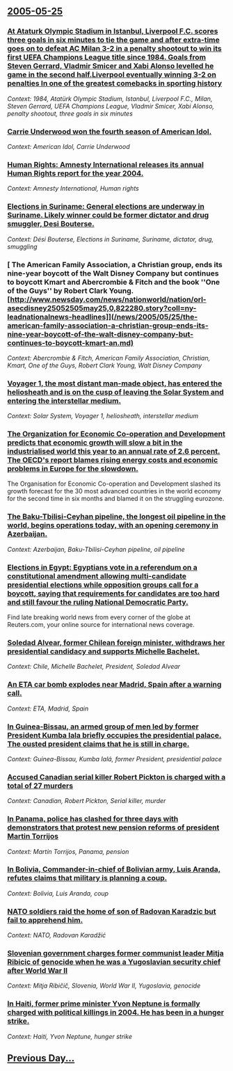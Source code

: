 ## [2005-05-25](/news/2005/05/25/index.md)

### [ At Ataturk Olympic Stadium in Istanbul, Liverpool F.C. scores three goals in six minutes to tie the game and after extra-time goes on to defeat AC Milan 3-2 in a penalty shootout to win its first UEFA Champions League title since 1984. Goals from Steven Gerrard, Vladmir Smicer and Xabi Alonso levelled he game in the second half.Liverpool eventually winning 3-2 on penalties In one of the greatest comebacks in sporting history](/news/2005/05/25/at-atata1-4rk-olympic-stadium-in-istanbul-liverpool-f-c-scores-three-goals-in-six-minutes-to-tie-the-game-and-after-extra-time-goes-on-to-d.md)
_Context: 1984, Atatürk Olympic Stadium, Istanbul, Liverpool F.C., Milan, Steven Gerrard, UEFA Champions League, Vladmir Smicer, Xabi Alonso, penalty shootout, three goals in six minutes_

### [ Carrie Underwood won the fourth season of American Idol. ](/news/2005/05/25/carrie-underwood-won-the-fourth-season-of-american-idol.md)
_Context: American Idol, Carrie Underwood_

### [ Human Rights: Amnesty International releases its annual Human Rights report for the year 2004. ](/news/2005/05/25/human-rights-p-amnesty-international-releases-its-annual-human-rights-report-for-the-year-2004.md)
_Context: Amnesty International, Human rights_

### [ Elections in Suriname: General elections are underway in Suriname. Likely winner could be former dictator and drug smuggler, Desi Bouterse. ](/news/2005/05/25/elections-in-suriname-general-elections-are-underway-in-suriname-likely-winner-could-be-former-dictator-and-drug-smuggler-da-c-si-bouterse.md)
_Context: Dési Bouterse, Elections in Suriname, Suriname, dictator, drug, smuggling_

### [ The American Family Association, a Christian group, ends its nine-year boycott of the Walt Disney Company but continues to boycott Kmart and Abercrombie & Fitch and the book ''One of the Guys'' by Robert Clark Young. [http://www.newsday.com/news/nationworld/nation/orl-asecdisney25052505may25,0,822280.story?coll=ny-leadnationalnews-headlines]](/news/2005/05/25/the-american-family-association-a-christian-group-ends-its-nine-year-boycott-of-the-walt-disney-company-but-continues-to-boycott-kmart-an.md)
_Context: Abercrombie & Fitch, American Family Association, Christian, Kmart, One of the Guys, Robert Clark Young, Walt Disney Company_

### [ Voyager 1, the most distant man-made object, has entered the heliosheath and is on the cusp of leaving the Solar System and entering the interstellar medium. ](/news/2005/05/25/voyager-1-the-most-distant-man-made-object-has-entered-the-heliosheath-and-is-on-the-cusp-of-leaving-the-solar-system-and-entering-the-in.md)
_Context: Solar System, Voyager 1, heliosheath, interstellar medium_

### [ The Organization for Economic Co-operation and Development predicts that economic growth will slow a bit in the industrialised world this year to an annual rate of 2.6 percent. The OECD's report blames rising energy costs and economic problems in Europe for the slowdown. ](/news/2005/05/25/the-organization-for-economic-co-operation-and-development-predicts-that-economic-growth-will-slow-a-bit-in-the-industrialised-world-this-y.md)
The Organisation for Economic Co-operation and Development slashed its growth forecast for the 30 most advanced countries in the world economy for the second time in six months and blamed it on the struggling eurozone.

### [ The Baku-Tbilisi-Ceyhan pipeline, the longest oil pipeline in the world, begins operations today, with an opening ceremony in Azerbaijan. ](/news/2005/05/25/the-baku-tbilisi-ceyhan-pipeline-the-longest-oil-pipeline-in-the-world-begins-operations-today-with-an-opening-ceremony-in-azerbaijan.md)
_Context: Azerbaijan, Baku-Tbilisi-Ceyhan pipeline, oil pipeline_

### [ Elections in Egypt: Egyptians vote in a referendum on a constitutional amendment allowing multi-candidate presidential elections while opposition groups call for a boycott, saying that requirements for candidates are too hard and still favour the ruling National Democratic Party. ](/news/2005/05/25/elections-in-egypt-egyptians-vote-in-a-referendum-on-a-constitutional-amendment-allowing-multi-candidate-presidential-elections-while-oppo.md)
Find late breaking world news from every corner of the globe at Reuters.com, your online source for international news coverage.

### [ Soledad Alvear, former Chilean foreign minister, withdraws her presidential candidacy and supports Michelle Bachelet. ](/news/2005/05/25/soledad-alvear-former-chilean-foreign-minister-withdraws-her-presidential-candidacy-and-supports-michelle-bachelet.md)
_Context: Chile, Michelle Bachelet, President, Soledad Alvear_

### [ An ETA car bomb explodes near Madrid, Spain after a warning call. ](/news/2005/05/25/an-eta-car-bomb-explodes-near-madrid-spain-after-a-warning-call.md)
_Context: ETA, Madrid, Spain_

### [ In Guinea-Bissau, an armed group of men led by former President Kumba Iala briefly occupies the presidential palace. The ousted president claims that he is still in charge. ](/news/2005/05/25/in-guinea-bissau-an-armed-group-of-men-led-by-former-president-kumba-iala-briefly-occupies-the-presidential-palace-the-ousted-president.md)
_Context: Guinea-Bissau, Kumba Ialá, former President, presidential palace_

### [ Accused Canadian serial killer Robert Pickton is charged with a total of 27 murders ](/news/2005/05/25/accused-canadian-serial-killer-robert-pickton-is-charged-with-a-total-of-27-murders.md)
_Context: Canadian, Robert Pickton, Serial killer, murder_

### [ In Panama, police has clashed for three days with demonstrators that protest new pension reforms of president Martin Torrijos ](/news/2005/05/25/in-panama-police-has-clashed-for-three-days-with-demonstrators-that-protest-new-pension-reforms-of-president-martan-torrijos.md)
_Context: Martín Torrijos, Panama, pension_

### [ In Bolivia, Commander-in-chief of Bolivian army, Luis Aranda, refutes claims that military is planning a coup. ](/news/2005/05/25/in-bolivia-commander-in-chief-of-bolivian-army-luis-aranda-refutes-claims-that-military-is-planning-a-coup.md)
_Context: Bolivia, Luis Aranda, coup_

### [ NATO soldiers raid the home of son of Radovan Karadzic but fail to apprehend him. ](/news/2005/05/25/nato-soldiers-raid-the-home-of-son-of-radovan-karada3-4ia-but-fail-to-apprehend-him.md)
_Context: NATO, Radovan Karadžić_

### [ Slovenian government charges former communist leader Mitja Ribicic of genocide when he was a Yugoslavian security chief after World War II  ](/news/2005/05/25/slovenian-government-charges-former-communist-leader-mitja-ribiaia-of-genocide-when-he-was-a-yugoslavian-security-chief-after-world-war-i.md)
_Context: Mitja Ribičič, Slovenia, World War II, Yugoslavia, genocide_

### [ In Haiti, former prime minister Yvon Neptune is formally charged with political killings in 2004. He has been in a hunger strike. ](/news/2005/05/25/in-haiti-former-prime-minister-yvon-neptune-is-formally-charged-with-political-killings-in-2004-he-has-been-in-a-hunger-strike.md)
_Context: Haiti, Yvon Neptune, hunger strike_

## [Previous Day...](/news/2005/05/24/index.md)

